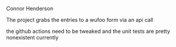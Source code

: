 Connor Henderson

The project grabs the entries to a wufoo form via an api call

the github actions need to be tweaked and the unit tests are pretty nonexistent currently
